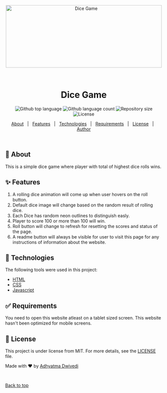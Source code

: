 <div align="center" id="top"> 
  <img src="https://freebiehive.com/wp-content/uploads/2023/08/Dice-PNG.jpg" alt="Dice Game" width="500px" height="200px" />

  &#xa0;

  <!-- <a href="https://webdevelopment.netlify.app">Demo</a> -->
</div>

<h1 align="center">Dice Game</h1>

<p align="center">
  <img alt="Github top language" src="https://img.shields.io/github/languages/top/r00kieAd/Dice-Game?color=56BEB8">

  <img alt="Github language count" src="https://img.shields.io/github/languages/count/r00kieAd/Dice-Game?color=56BEB8">

  <img alt="Repository size" src="https://img.shields.io/github/repo-size/r00kieAd/Dice-Game?color=56BEB8">

  <img alt="License" src="https://img.shields.io/github/license/r00kieAd/Dice-Game?color=56BEB8">
</p>

<p align="center">
  <a href="#dart-about">About</a> &#xa0; | &#xa0; 
  <a href="#sparkles-features">Features</a> &#xa0; | &#xa0;
  <a href="#rocket-technologies">Technologies</a> &#xa0; | &#xa0;
  <a href="#white_check_mark-requirements">Requirements</a> &#xa0; | &#xa0;
  <a href="#memo-license">License</a> &#xa0; | &#xa0;
  <a href="https://github.com/r00kieAd" target="_blank">Author</a>
</p>

<br>

## :dart: About ##

This is a simple dice game where player with total of highest dice rolls wins.

## :sparkles: Features ##

1. A rolling dice animation will come up when user hovers on the roll button.
2. Default dice image will change based on the random result of rolling dice.
3. Each Dice has random neon outlines to distinguish easly.
4. Player to score 100 or more than 100 will win.
5. Roll button will change to refresh for resetting the scores and status of the page.
6. A readme button will always be visible for user to visit this page for any instructions of information about the website.

## :rocket: Technologies ##

The following tools were used in this project:

- [HTML](https://www.w3schools.com/html/default.asp)
- [CSS](https://www.w3schools.com/css/default.asp)
- [Javascript](https://developer.mozilla.org/en-US/docs/Web/JavaScript)

## :white_check_mark: Requirements ##

You need to open this website atleast on a tablet sized screen. This website hasn't been optimized for mobile screens.


## :memo: License ##

This project is under license from MIT. For more details, see the [LICENSE](LICENSE) file.


Made with :heart: by <a href="https://github.com/r00kieAd" target="_blank">Adhyatma Dwivedi</a>

&#xa0;

<a href="#top">Back to top</a>
